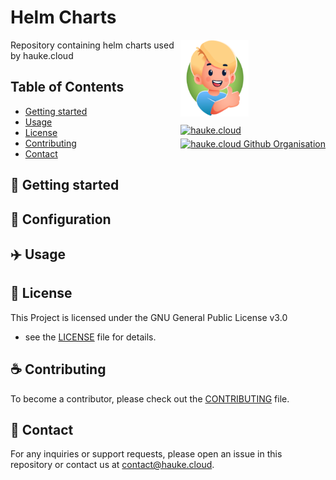 

# Helm Charts

<div style="float: right;">
  <div>
    <img src="https://raw.githubusercontent.com/hauke-cloud/.github/main/resources/img/organisation-logo-small.png" alt="hauke.cloud logo" width="109" height="123">
    <div style="margin-top: 10px;">
      <a href="https://hauke.cloud" target="_blank">
        <img src="https://img.shields.io/badge/home-hauke.cloud-brightgreen" alt="hauke.cloud" />
      </a>
      <a href="https://github.com/hauke-cloud" target="_blank">
        <img src="https://img.shields.io/badge/github-hauke.cloud-blue" alt="hauke.cloud Github Organisation" style="display: block; margin-top: 5px;"/>
      </a>
    </div>
  </div>
</div>

<p>
Repository containing helm charts used by hauke.cloud
</p>

## Table of Contents

- [Getting started](#-getting-started)
- [Usage](#-usage)
- [License](#license)
- [Contributing](#contributing)
- [Contact](#contact)

## 🚀 Getting started

## :wrench: Configuration

## :airplane: Usage

## 📄 License

This Project is licensed under the GNU General Public License v3.0

- see the [LICENSE](LICENSE) file for details.

## :coffee: Contributing

To become a contributor, please check out the [CONTRIBUTING](CONTRIBUTING.md) file.
## :email: Contact

For any inquiries or support requests, please open an issue in this
repository or contact us at [contact@hauke.cloud](mailto:contact@hauke.cloud).
